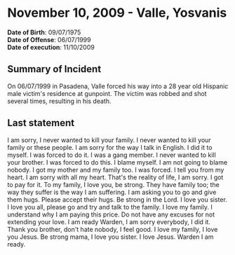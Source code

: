 # November 10, 2009 - Valle, Yosvanis

**Date of Birth**: 09/07/1975<br/>
**Date of Offense**: 06/07/1999<br/>
**Date of execution**: 11/10/2009<br/>

## Summary of Incident
On 06/07/1999 in Pasadena, Valle forced his way into a 28 year old Hispanic male victim's residence at gunpoint. The victim was robbed and shot several times, resulting in his death.

## Last statement
I am sorry, I never wanted to kill your family. I never wanted to kill your family or these people. I am sorry for the way I talk in English. I did it to myself. I was forced to do it. I was a gang member. I never wanted to kill your brother. I was forced to do this. I blame myself. I am not going to blame nobody. I got my mother and my family too. I was forced. I tell you from my heart. I am sorry with all my heart. That's the reality of life, I am sorry. I got to pay for it. To my family, I love you, be strong. They have family too; the way they suffer is the way I am suffering. I am asking you to go and give them hugs. Please accept their hugs. Be strong in the Lord. I love you sister. I love you all, please go and try and talk to the family. I love my family. I understand why I am paying this price. Do not have any excuses for not extending your love. I am ready Warden, I am sorry everybody, I did it. Thank you brother, don't hate nobody, I feel good. I love my family, I love you Jesus. Be strong mama, I love you sister. I love Jesus. Warden I am ready.